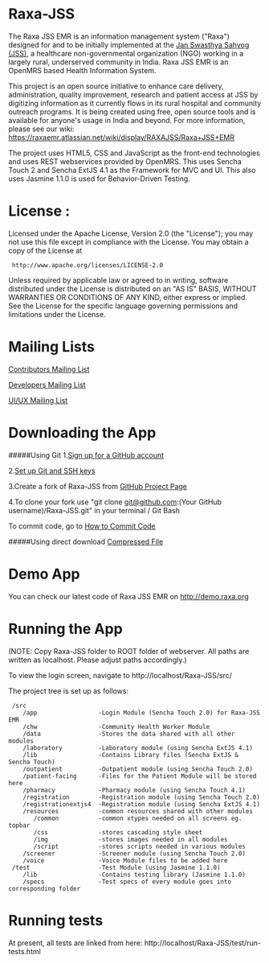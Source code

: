 Raxa-JSS
========


The Raxa JSS EMR is an information management system ("Raxa") designed for and to be initially implemented at the [Jan Swasthya Sahyog (JSS)](http://jssbilaspur.org), a healthcare non-governmental organization (NGO) working in a largely rural, underserved community in India.
Raxa JSS EMR is an OpenMRS based Health Information System.

This project is an open source initiative to enhance care delivery, administration, quality improvement, research and patient access at JSS by digitizing information as it currently flows in its rural hospital and community outreach programs.  It is being created using free, open source tools and is available for anyone's usage in India and beyond.
For more information, please see our wiki:
https://raxaemr.atlassian.net/wiki/display/RAXAJSS/Raxa+JSS+EMR

The project uses HTML5, CSS and JavaScript as the front-end technologies and uses REST webservices provided by OpenMRS.
This uses Sencha Touch 2 and Sencha ExtJS 4.1 as the Framework for MVC and UI. This also uses Jasmine 1.1.0 is used for Behavior-Driven Testing.

License : 
=======
Licensed under the Apache License, Version 2.0 (the "License"); you may not use this file except in compliance with the License. 
You may obtain a copy of  the License at

     http://www.apache.org/licenses/LICENSE-2.0
     
Unless required by applicable law or agreed to in writing, software  distributed under the License is distributed on an "AS IS" 
BASIS, WITHOUT WARRANTIES OR CONDITIONS OF ANY KIND, either express or implied. See the License for the specific language governing 
permissions and limitations under the License.

Mailing Lists
=============
[Contributors Mailing List](https://groups.google.com/group/raxa-jss-emr-contributors)

[Developers Mailing List](https://groups.google.com/group/raxa-jss-emr-developers)

[UI/UX Mailing List](https://groups.google.com/group/raxa-jss-emr-uiux)


Downloading the App
===================
#####Using Git 
1.[Sign up for a GitHub account](https://github.com/signup/free)

2.[Set up Git and SSH keys](http://help.github.com/set-up-git-redirect/)

3.Create a fork of Raxa-JSS from [GitHub Project Page](https://github.com/Raxa/Raxa-JSS)

4.To clone your fork use "git clone git@github.com:(Your GitHub username)/Raxa-JSS.git" in your terminal / Git Bash

To commit code, go to [How to Commit Code](https://raxaemr.atlassian.net/wiki/display/RAXAJSS/Contributing+code+-+How+to+Commit+Code)

#####Using direct download
[Compressed File](https://github.com/Raxa/Raxa-JSS/zipball/master)

Demo App
========
You can check our latest code of Raxa JSS EMR on http://demo.raxa.org

Running the App
===============
(NOTE: Copy Raxa-JSS folder to ROOT folder of webserver. All paths are written as localhost. Please adjust paths accordingly.) 

To view the login screen, navigate to http://localhost/Raxa-JSS/src/

The project tree is set up as follows:

     /src    
        /app                 -Login Module (Sencha Touch 2.0) for Raxa-JSS EMR
        /chw                 -Community Health Worker Module
        /data                -Stores the data shared with all other modules
        /laboratory          -Laboratory module (using Sencha ExtJS 4.1)
        /lib                 -Contains Library files (Sencha ExtJS & Sencha Touch)
        /outpatient          -Outpatient module (using Sencha Touch 2.0)         
        /patient-facing      -Files for the Patient Module will be stored here
        /pharmacy            -Pharmacy module (using Sencha Touch 4.1)           
        /registration        -Registration module (using Sencha Touch 2.0)       
        /registrationextjs4  -Registration module (using Sencha ExtJS 4.1)       
        /resources           -common resources shared with other modules    
           /common           -common xtypes needed on all screens eg. topbar
           /css              -stores cascading style sheet
           /img              -stores images needed in all modules
           /script           -stores scripts needed in various modules
        /screener            -Screener module (using Sencha Touch 2.0)
        /voice               -Voice Module files to be added here
     /test                   -Test Module (using Jasmine 1.1.0)
        /lib                 -Contains testing library (Jasmine 1.1.0)
        /specs               -Test specs of every module goes into corresponding folder
              
              
Running tests
=============
At present, all tests are linked from here:
http://localhost/Raxa-JSS/test/run-tests.html
